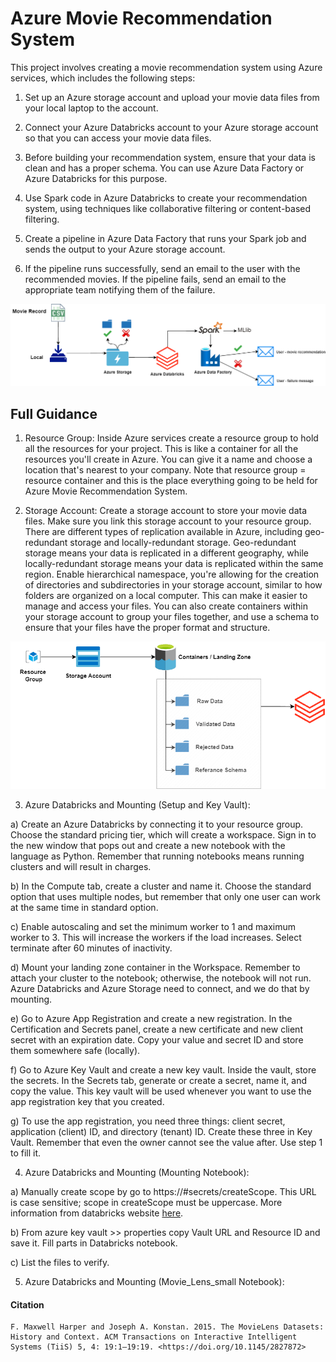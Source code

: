 # Azure Movie Recommendation System

This project involves creating a movie recommendation system using Azure services, which includes the following steps:


1. Set up an Azure storage account and upload your movie data files from your local laptop to the account.

2. Connect your Azure Databricks account to your Azure storage account so that you can access your movie data files.

3. Before building your recommendation system, ensure that your data is clean and has a proper schema. You can use Azure Data Factory or Azure Databricks for this purpose.

4. Use Spark code in Azure Databricks to create your recommendation system, using techniques like collaborative filtering or content-based filtering.

5. Create a pipeline in Azure Data Factory that runs your Spark job and sends the output to your Azure storage account.

6. If the pipeline runs successfully, send an email to the user with the recommended movies. If the pipeline fails, send an email to the appropriate team notifying them of the failure.


![](https://github.com/Oguzozcn/Azure-Movie-Recommendation-System/blob/main/systemdiagram.png)


## Full Guidance


1. Resource Group: Inside Azure services create a resource group to hold all the resources for your project. This is like a container for all the resources you'll create in Azure. You can give it a name and choose a location that's nearest to your company. Note that resource group = resource container and this is the place everything going to be held for Azure Movie Recommendation System.

2. Storage Account: Create a storage account to store your movie data files. Make sure you link this storage account to your resource group. There are different types of replication available in Azure, including geo-redundant storage and locally-redundant storage. Geo-redundant storage means your data is replicated in a different geography, while locally-redundant storage means your data is replicated within the same region. Enable hierarchical namespace, you're allowing for the creation of directories and subdirectories in your storage account, similar to how folders are organized on a local computer. This can make it easier to manage and access your files. You can also create containers within your storage account to group your files together, and use a schema to ensure that your files have the proper format and structure.


![](https://github.com/Oguzozcn/Azure-Movie-Recommendation-System/blob/main/Storage%20account.png)


3. Azure Databricks and Mounting (Setup and Key Vault): 

a) Create an Azure Databricks by connecting it to your resource group. Choose the standard pricing tier, which will create a workspace. Sign in to the new window that pops out and create a new notebook with the language as Python. Remember that running notebooks means running clusters and will result in charges.

b) In the Compute tab, create a cluster and name it. Choose the standard option that uses multiple nodes, but remember that only one user can work at the same time in standard option.

c) Enable autoscaling and set the minimum worker to 1 and maximum worker to 3. This will increase the workers if the load increases. Select terminate after 60 minutes of inactivity.

d) Mount your landing zone container in the Workspace. Remember to attach your cluster to the notebook; otherwise, the notebook will not run. Azure Databricks and Azure Storage need to connect, and we do that by mounting.

e) Go to Azure App Registration and create a new registration. In the Certification and Secrets panel, create a new certificate and new client secret with an expiration date. Copy your value and secret ID and store them somewhere safe (locally).

f) Go to Azure Key Vault and create a new key vault. Inside the vault, store the secrets. In the Secrets tab, generate or create a secret, name it, and copy the value. This key vault will be used whenever you want to use the app registration key that you created.

g) To use the app registration, you need three things: client secret, application (client) ID, and directory (tenant) ID. Create these three in Key Vault. Remember that even the owner cannot see the value after. Use step 1 to fill it.

4. Azure Databricks and Mounting (Mounting Notebook):

a) Manually create scope by go to https://<databricks-instance>#secrets/createScope. This URL is case sensitive; scope in createScope must be uppercase. More information from databricks website [here](https://learn.microsoft.com/en-us/azure/databricks/security/secrets/secret-scopes).
 
b) From azure key vault >> properties copy Vault URL and Resource ID and save it. Fill parts in Databricks notebook.
 
c) List the files to verify.
  
5. Azure Databricks and Mounting (Movie_Lens_small Notebook):























#### Citation 
```
F. Maxwell Harper and Joseph A. Konstan. 2015. The MovieLens Datasets: History and Context. ACM Transactions on Interactive Intelligent Systems (TiiS) 5, 4: 19:1–19:19. <https://doi.org/10.1145/2827872>
```
